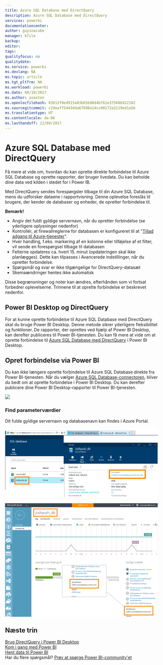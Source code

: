 ```yaml
---
title: Azure SQL Database med DirectQuery
description: Azure SQL Database med DirectQuery
services: powerbi
documentationcenter: 
author: guyinacube
manager: kfile
backup: 
editor: 
tags: 
qualityfocus: no
qualitydate: 
ms.service: powerbi
ms.devlang: NA
ms.topic: article
ms.tgt_pltfrm: NA
ms.workload: powerbi
ms.date: 08/10/2017
ms.author: asaxton
ms.openlocfilehash: 83613f0ed915a03b65b90d4bf61e37568b922182
ms.sourcegitcommit: c2deaff54434da67698a14cc00172a2119ed1a56
ms.translationtype: HT
ms.contentlocale: da-DK
ms.lasthandoff: 12/09/2017
---
```

# <a name="azure-sql-database-with-directquery"></a>Azure SQL Database med DirectQuery
Få mere at vide om, hvordan du kan oprette direkte forbindelse til Azure SQL Database og oprette rapporter, der bruger livedata. Du kan beholde dine data ved kilden i stedet for i Power IB.

Med DirectQuery sendes forespørgsler tilbage til din Azure SQL Database, mens du udforsker dataene i rapportvisning. Denne oplevelse foreslås til brugere, der kender de databaser og enheder, de opretter forbindelse til.

**Bemærk!**

* Angiv det fuldt gyldige servernavn, når du opretter forbindelse (se yderligere oplysninger nedenfor)
* Kontrollér, at firewallreglerne for databasen er konfigureret til at "[Tillad adgang til Azure-tjenester](https://msdn.microsoft.com/library/azure/ee621782.aspx)".
* Hver handling, f.eks. markering af en kolonne eller tilføjelse af et filter, vil sende en forespørgsel tilbage til databasen
* Felterne opdateres ca. hvert 15. minut (opdateringen skal ikke planlægges). Dette kan tilpasses i Avancerede indstillinger, når du opretter forbindelse.
* Spørgsmål og svar er ikke tilgængelige for DirectQuery-datasæt
* Skemaændringer hentes ikke automatisk

Disse begrænsninger og noter kan ændres, efterhånden som vi fortsat forbedrer oplevelserne. Trinnene til at oprette forbindelse er beskrevet nedenfor. 

## <a name="power-bi-desktop-and-directquery"></a>Power BI Desktop og DirectQuery
For at kunne oprette forbindelse til Azure SQL Database med DirectQuery skal du bruge Power BI Desktop. Denne metode sikrer yderligere fleksibilitet og funktioner. De rapporter, der oprettes ved hjælp af Power BI Desktop, kan derefter publiceres til Power BI-tjenesten. Du kan få mere at vide om at oprette forbindelse til [Azure SQL Database med DirectQuery](desktop-use-directquery.md) i Power BI Desktop. 

## <a name="connecting-through-power-bi"></a>Opret forbindelse via Power BI
Du kan ikke længere oprette forbindelse til Azure SQL Database direkte fra Power BI-tjenesten. Når du vælger [Azure SQL Database-connectoren](https://app.powerbi.com/getdata/bigdata/azure-sql-database-with-live-connect), bliver du bedt om at oprette forbindelse i Power BI Desktop. Du kan derefter publicere dine Power BI Desktop-rapporter til Power BI-tjenesten. 

![](media/service-azure-sql-database-with-direct-connect/azure-sql-database-in-power-bi.png)

### <a name="finding-parameter-values"></a>Find parameterværdier
Dit fulde gyldige servernavn og databasenavn kan findes i Azure Portal.

![](media/service-azure-sql-database-with-direct-connect/azureportnew_update.png)

![](media/service-azure-sql-database-with-direct-connect/azureportal_update.png)

## <a name="next-steps"></a>Næste trin
[Brug DirectQuery i Power BI Desktop](desktop-use-directquery.md)  
[Kom i gang med Power BI](service-get-started.md)  
[Hent data til Power BI](service-get-data.md)  
Har du flere spørgsmål? [Prøv at spørge Power BI-community'et](http://community.powerbi.com/)

